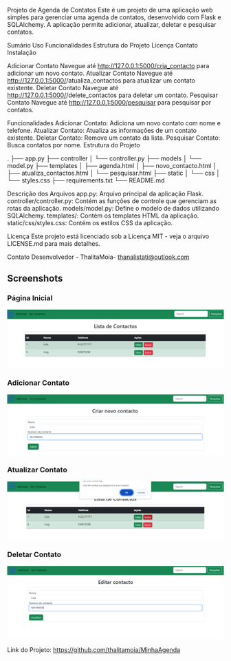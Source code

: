 Projeto de Agenda de Contatos
Este é um projeto de uma aplicação web simples para gerenciar uma agenda de contatos, desenvolvido com Flask e SQLAlchemy. A aplicação permite adicionar, atualizar, deletar e pesquisar contatos.

Sumário
Uso
Funcionalidades
Estrutura do Projeto
Licença
Contato
Instalação


Adicionar Contato
Navegue até http://127.0.0.1:5000/cria_contacto para adicionar um novo contato.
Atualizar Contato
Navegue até http://127.0.0.1:5000/<id>/atualiza_contactos para atualizar um contato existente.
Deletar Contato
Navegue até http://127.0.0.1:5000/<id>/delete_contactos para deletar um contato.
Pesquisar Contato
Navegue até http://127.0.0.1:5000/pesquisar para pesquisar por contatos.

Funcionalidades
Adicionar Contato: Adiciona um novo contato com nome e telefone.
Atualizar Contato: Atualiza as informações de um contato existente.
Deletar Contato: Remove um contato da lista.
Pesquisar Contato: Busca contatos por nome.
Estrutura do Projeto



.
├── app.py
├── controller
│   └── controller.py
├── models
│   └── model.py
├── templates
│   ├── agenda.html
│   ├── novo_contacto.html
│   ├── atualiza_contactos.html
│   └── pesquisar.html
├── static
│   └── css
│       └── styles.css
├── requirements.txt
└── README.md

Descrição dos Arquivos
app.py: Arquivo principal da aplicação Flask.
controller/controller.py: Contém as funções de controle que gerenciam as rotas da aplicação.
models/model.py: Define o modelo de dados utilizando SQLAlchemy.
templates/: Contém os templates HTML da aplicação.
static/css/styles.css: Contém os estilos CSS da aplicação.

Licença
Este projeto está licenciado sob a Licença MIT - veja o arquivo LICENSE.md para mais detalhes.

Contato
Desenvolvedor - ThalitaMoia- thanalistati@outlook.com

## Screenshots

### Página Inicial
![Página Inicial](static/img/img4.png)

### Adicionar Contato
![Adicionar Contato](static/img/img3.png)

### Atualizar Contato
![Atualizar Contato](static/img/img1.png)
### Deletar Contato
![Deletar Contato](static/img/img2.png)

Link do Projeto: https://github.com/thalitamoia/MinhaAgenda
